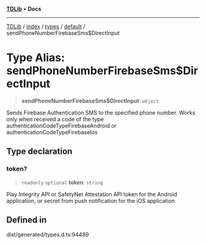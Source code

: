 [**TDLib**](../../../../../../README.md) • **Docs**

***

[TDLib](../../../../../../modules.md) / [index](../../../../../README.md) / [types](../../../README.md) / [default](../README.md) / sendPhoneNumberFirebaseSms$DirectInput

# Type Alias: sendPhoneNumberFirebaseSms$DirectInput

> **sendPhoneNumberFirebaseSms$DirectInput**: `object`

Sends Firebase Authentication SMS to the specified phone number. Works only when received a code of the type authenticationCodeTypeFirebaseAndroid or authenticationCodeTypeFirebaseIos

## Type declaration

### token?

> `readonly` `optional` **token**: `string`

Play Integrity API or SafetyNet Attestation API token for the Android application, or secret from push notification for the iOS application

## Defined in

dist/generated/types.d.ts:94489
